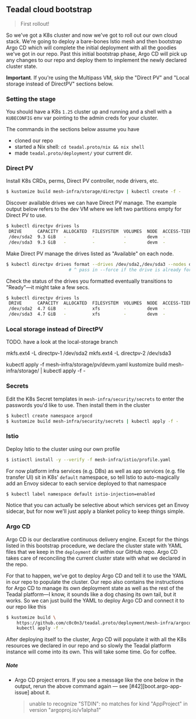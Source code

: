 Teadal cloud bootstrap
----------------------
> First rollout!

So we've got a K8s cluster and now we've got to roll out our own
cloud stack. We're going to deploy a bare-bones Istio mesh and then
bootstrap Argo CD which will complete the initial deployment with
all the goodies we've got in our repo. Past this initial bootstrap
phase, Argo CD will pick up any changes to our repo and deploy them
to implement the newly declared cluster state.

**Important**. If you're using the Multipass VM, skip the "Direct PV"
and "Local storage instead of DirectPV" sections below.


### Setting the stage

You should have a K8s `1.25` cluster up and running and a shell with
a `KUBECONFIG` env var pointing to the admin creds for your cluster.

The commands in the sections below assume you have

* cloned our repo
* started a Nix shell: `cd teadal.proto/nix && nix shell`
* made `teadal.proto/deployment/` your current dir.


### Direct PV

Install K8s CRDs, perms, Direct PV controller, node drivers, etc.

```bash
$ kustomize build mesh-infra/storage/directpv | kubectl create -f -
```

Discover available drives we can have Direct PV manage. The example
output below refers to the dev VM where we left two partitions empty
for Direct PV to use.

```bash
$ kubectl directpv drives ls
 DRIVE      CAPACITY  ALLOCATED  FILESYSTEM  VOLUMES  NODE  ACCESS-TIER  STATUS
 /dev/sda2  9.3 GiB   -          -           -        devm  -            Available
 /dev/sda3  9.3 GiB   -          -           -        devm  -            Available
```

Make Direct PV manage the drives listed as "Available" on each node.

```bash
$ kubectl directpv drives format --drives /dev/sda2,/dev/sda3 --nodes devm
                        # ^ pass in --force if the drive is already formatted
```

Check the status of the drives you formatted eventually transitions
to "Ready"—it might take a few secs.

```bash
$ kubectl directpv drives ls
 DRIVE      CAPACITY  ALLOCATED  FILESYSTEM  VOLUMES  NODE  ACCESS-TIER  STATUS
 /dev/sda2  4.7 GiB   -          xfs         -        devm  -            Ready
 /dev/sda3  4.7 GiB   -          xfs         -        devm  -            Ready
```


### Local storage instead of DirectPV

TODO. have a look at the local-storage branch

mkfs.ext4 -L directpv-1 /dev/sda2
mkfs.ext4 -L directpv-2 /dev/sda3

kubectl apply -f mesh-infra/storage/pv/devm.yaml
kustomize build mesh-infra/storage/ | kubectl apply -f -


### Secrets

Edit the K8s Secret templates in `mesh-infra/security/secrets` to
enter the passwords you'd like to use. Then install them in the cluster

```bash
$ kubectl create namespace argocd
$ kustomize build mesh-infra/security/secrets | kubectl apply -f -
```


### Istio

Deploy Istio to the cluster using our own profile

```bash
$ istioctl install -y --verify -f mesh-infra/istio/profile.yaml
```

For now platform infra services (e.g. DBs) as well as app services
(e.g. file transfer UI) sit in K8s' `default` namespace, so tell Istio
to auto-magically add an Envoy sidecar to each service deployed to
that namespace

```bash
$ kubectl label namespace default istio-injection=enabled
```

Notice that you can actually be selective about which services get
an Envoy sidecar, but for now we'll just apply a blanket policy to
keep things simple.


### Argo CD

Argo CD is our declarative continuous delivery engine. Except for
the things listed in this bootstrap procedure, we declare the cluster
state with YAML files that we keep in the `deployment` dir within
our GitHub repo. Argo CD takes care of reconciling the current cluster
state with what we declared in the repo.

For that to happen, we've got to deploy Argo CD and tell it to use
the YAML in our repo to populate the cluster. Our repo also contains
the instructions for Argo CD to manage its own deployment state as
well as the rest of the Teadal platform—I know, it sounds like a dog
chasing its own tail, but it works. So we can just build the YAML to
deploy Argo CD and connect it to our repo like this

```bash
$ kustomize build \
    https://github.com/c0c0n3/teadal.proto/deployment/mesh-infra/argocd | \
    kubectl apply -f -
```

After deploying itself to the cluster, Argo CD will populate it with
all the K8s resources we declared in our repo and so slowly the Teadal
platform instance will come into its own. This will take some time.
Go for coffee.

##### Note
* Argo CD project errors. If you see a message like the one below in
  the output, rerun the above command again — see [#42][boot.argo-app-issue]
  about it.
  > unable to recognize "STDIN": no matches for kind "AppProject" in version "argoproj.io/v1alpha1"

